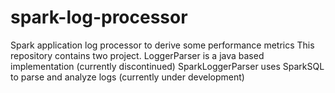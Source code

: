 # spark-log-processor
Spark application log processor to derive some performance metrics
This repository contains two project. 
LoggerParser is a java based implementation (currently discontinued)
SparkLoggerParser uses SparkSQL to parse and analyze logs (currently under development)
